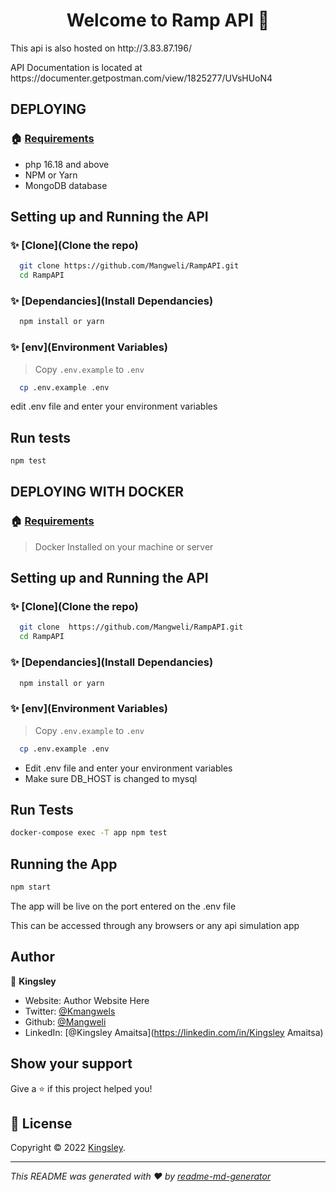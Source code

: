 <h1 align="center">Welcome to Ramp API 👋</h1>

<p>This api is also hosted on http://3.83.87.196/</p>
<p>API Documentation is located at https://documenter.getpostman.com/view/1825277/UVsHUoN4</p>

## DEPLOYING
### 🏠 [Requirements](Requirements)
<ul>
	<li>php 16.18 and above</li>
	<li>NPM or Yarn</li>
	<li>MongoDB database </li>
</ul>

## Setting up and Running the API

### ✨ [Clone](Clone the repo)

```sh
  git clone https://github.com/Mangweli/RampAPI.git
  cd RampAPI
```

### ✨ [Dependancies](Install Dependancies)

```sh
  npm install or yarn
```

### ✨ [env](Environment Variables)

> Copy `.env.example` to `.env`

```sh
  cp .env.example .env 
```
edit .env file and enter your environment variables

## Run tests

```sh
npm test
```

## DEPLOYING WITH DOCKER
### 🏠 [Requirements](Requirements)

> Docker Installed on your machine or server

## Setting up and Running the API

### ✨ [Clone](Clone the repo)

```sh
  git clone  https://github.com/Mangweli/RampAPI.git
  cd RampAPI
```

### ✨ [Dependancies](Install Dependancies)

```sh
  npm install or yarn
```

### ✨ [env](Environment Variables)

> Copy `.env.example` to `.env`

```sh
  cp .env.example .env 
```
<ul>
	<li>Edit .env file and enter your environment variables</li>
	<li>Make sure DB_HOST is changed to  mysql</li>
</ul>


## Run Tests
```sh
docker-compose exec -T app npm test
```

## Running the App

```sh
npm start
```
<p>The app will be live on the port entered on the .env file</p>
<p>This can be accessed through any  browsers or any api simulation app</p>



## Author

👤 **Kingsley**

* Website: Author Website Here
* Twitter: [@Kmangwels](https://twitter.com/Kmangwels)
* Github: [@Mangweli](https://github.com/Mangweli)
* LinkedIn: [@Kingsley Amaitsa](https://linkedin.com/in/Kingsley Amaitsa)


## Show your support

Give a ⭐️ if this project helped you!

## 📝 License

Copyright © 2022 [Kingsley](https://github.com/Mangweli).<br />

***
_This README was generated with ❤️ by [readme-md-generator](https://github.com/kefranabg/readme-md-generator)_
